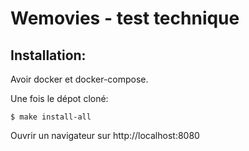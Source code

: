 # Wemovies - test technique 


## Installation:

Avoir docker et docker-compose.

Une fois le dépot cloné:
```
$ make install-all
```
Ouvrir un navigateur sur http://localhost:8080
